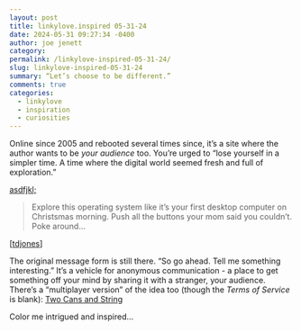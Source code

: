 ```yaml
---
layout: post
title: linkylove.inspired 05-31-24
date: 2024-05-31 09:27:34 -0400
author: joe jenett
category: 
permalink: /linkylove-inspired-05-31-24/
slug: linkylove-inspired-05-31-24
summary: “Let’s choose to be different.”
comments: true
categories:
  - linkylove
  - inspiration
  - curiosities
---
```

Online since 2005 and rebooted several times since, it’s a site where the author wants to be <em>your audience</em> too. You’re urged to “lose yourself in a simpler time. A time where the digital world seemed fresh and full of exploration.”

<a title="asdfjkl;" href="https://asdfjklsemicolon.com/">asdfjkl;</a>
<blockquote><p>Explore this operating system like it’s your first desktop computer on Christsmas morning. Push all the buttons your mom said you couldn’t. Poke around...</p></blockquote>
[<a href="https://pinboard.in/u:tdjones">tdjones</a>]

The original message form is still there. “So go ahead. Tell me something interesting.” It’s a vehicle for anonymous communication - a place to get something off your mind by sharing it with a stranger, your audience. There’s a “multiplayer version” of the idea too (though the <em>Terms of Service</em> is blank): <a title="Two Cans and String" href="https://twocansandstring.com/">Two Cans and String</a>

Color me intrigued and inspired...




<a href="https://brid.gy/publish/mastodon"></a>